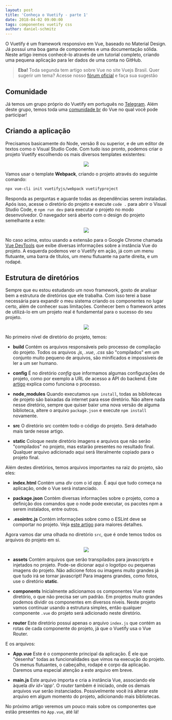 ```yaml
---
layout: post
title: 'Conheça o Vuetify - parte 1'
date: 2018-04-02 09:00:00 
tags: componentes vuetify css 
author: daniel-schmitz
---
```


O Vuetify é um framework responsivo em Vue, baseado no Material Design. Já possui uma boa gama de componentes e uma documentação sólida. Neste artigo iremos conhecê-lo através de um tutorial completo, criando uma pequena aplicação para ler dados de uma conta no GitHub.

 > **Eba!** Toda segunda tem artigo sobre Vue no site Vuejs Brasil. Quer sugerir um tema? Acesse nosso [fórum oficial](https://github.com/vuejs-br/forum/issues/7) e faça sua sugestão

## Comunidade

Já temos um grupo próprio do Vuetify em português no [Telegram](https://t.me/vuetifybr). Além deste grupo, temos toda uma [comunidade br](https://github.com/vuejs-br/comunidades) do Vue no qual você pode participar! 

## Criando a aplicação

Precisamos basicamente do Node, versão 8 ou superior, e de um editor de textos como o Visual Studio Code. Com tudo isso pronto, podemos criar o projeto Vuetify escolhendo os mais diversos templates existentes:

<p align="center">
<img src="https://i.imgur.com/ApVRDTu.png">
</p>

Vamos usar o template **Webpack**, criando o projeto através do seguinte comando:

```bash
npx vue-cli init vuetifyjs/webpack vuetifyproject
```

Responda as perguntas e aguarde todas as dependências serem instaladas. Após isso, acesse o diretório do projeto e execute `code .` para abrir o Visual Studio Code, e `npm run dev` para executar o projeto no modo desenvolvedor. O navegador será aberto com o design do projeto semelhante a este:

<p align="center">
<img src="https://i.imgur.com/GAJJzxz.png">
</p>

No caso acima, estou usando a extensão para o Google Chrome chamada [Vue DevTools](https://github.com/vuejs/vue-devtools) que exibe diversas informações sobre a instância Vue do projeto. A esquerda podemos ver o Vuetify em ação, já com um menu flutuante, uma barra de títulos, um menu flutuante na parte direita, e um rodapé.

## Estrutura de diretórios

Sempre que eu estou estudando um novo framework, gosto de analisar bem a estrutura de diretórios que ele trabalha. Com isso terei a base necessária para expandir o meu sistema criando os componentes no lugar certo, além de conhecer suas limitações. Conhecer bem o framework antes de utilizá-lo em um projeto real é fundamental para o sucesso do seu projeto.

<p align="center">
<img src="https://i.imgur.com/KOcJvtx.png">
</p>

No primeiro nível de diretório do projeto, temos:

- **build** Contém os arquivos responsáveis pelo processo de compilação do projeto. Todos os arquivos *.js*, *.vue*, *.css* são "compilados" em um conjunto muito pequeno de arquivos, são minificados e impossíveis de ler a um ser humano.

- **config** É no diretório *config* que informamos algumas configurações de projeto, como por exemplo a URL de acesso a API do backend. Este [artigo](http://vuejs-brasil.com.br/trabalhando-com-arquivos-env-no-vue/) explica como funciona o processo.

- **node_modules** Quando executamos `npm install`, todas as bibliotecas de projeto são baixadas da internet para esse diretório. Não altere nada nesse diretório, sempre que quiser baixr uma nova versão de alguma biblioteca, altere o arquivo `package.json` e execute `npm install` novamente.

- **src** O diretório src contém todo o código do projeto. Será detalhado mais tarde nesse artigo.

- **static** Coloque neste diretório imagens e arquivos que não serão "compilados" no projeto, mas estarão presentes no resultado final. Qualquer arquivo adicionado aqui será literalmente copiado para o projeto final.

Além destes diretórios, temos  arquivos importantes na raiz do projeto, são eles:

- **index.html** Contém uma *div* com o id *app*. É aqui que tudo começa na aplicação, onde o Vue será instanciado. 

- **package.json** Contém diversas informações sobre o projeto, como a definição dos comandos que o node pode executar, os pacotes npm a serem instalados, entre outros.

- **.esointrc.js** Contém informações sobre como o ESLint deve se comportar no projeto. Veja [este artigo](http://vuejs-brasil.com.br/deixe-o-eslint-trabalhar-para-voce-no-visual-studio-code/) para maiores detalhes.

Agora vamos dar uma olhada no diretório `src`, que é onde temos todos os arquivos do projeto em si. 

<p align="center">
<img src="https://i.imgur.com/eFQ2NMS.png">
</p>

- **assets** Contém arquivos que serão transpilados para javascripts e injetados no projeto. Pode-se dicionar aqui o logotipo ou pequenas imagens do projeto. Não adicione fotos ou imagens muito grandes já que tudo irá se tornar javascript! Para imagens grandes, como fotos, use o diretório **static**.

- **components** Inicialmente adicionamos os componentes Vue neste diretório, o que não precisa ser um padrão. Em projetos muito grandes podemos dividir os componentes em diversos níveis. Neste projeto vamos continuar usando a estrutura simples, então qualquer componente `.vue` do projeto será adicionado neste diretório.

- **router** Este diretório possui apenas o arquivo `index.js` que contém as rotas de cada componente do projeto, já que o Vuetify usa o Vue Router.

E os arquivos:

- **App.vue** Este é o componente principal da aplicação. É ele que "desenha" todas as funcionalidades que vimos na execução do projeto. Os menus flutuantes, o cabeçalho, rodapé e corpo da aplicação. Daremos uma especial atenção a este arquivo em breve.

- **main.js** Este arquivo importa e cria a instância Vue, associando ele àquela *div id='app'*. O *router* também é iniciado, onde os demais arquivos *vue* serão instanciados. Possivelmente você irá alterar este arquivo em algum momento do projeto, adicionando mais bibliotecas.

No próximo artigo veremos um pouco mais sobre os componentes que estão presentes no `App.vue`, até lá!


